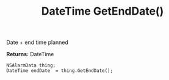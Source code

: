 ﻿---
uid: crmscript_ref_NSAlarmData_GetEndDate
title: DateTime GetEndDate()
intellisense: NSAlarmData.GetEndDate
keywords: NSAlarmData, GetEndDate
so.topic: reference
---

Date + end time planned

**Returns:** DateTime


```crmscript
NSAlarmData thing;
DateTime endDate  = thing.GetEndDate();
```



